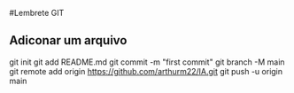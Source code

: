 #Lembrete GIT

## Adiconar um arquivo

git init
git add README.md
git commit -m "first commit"
git branch -M main
git remote add origin https://github.com/arthurm22/IA.git
git push -u origin main
